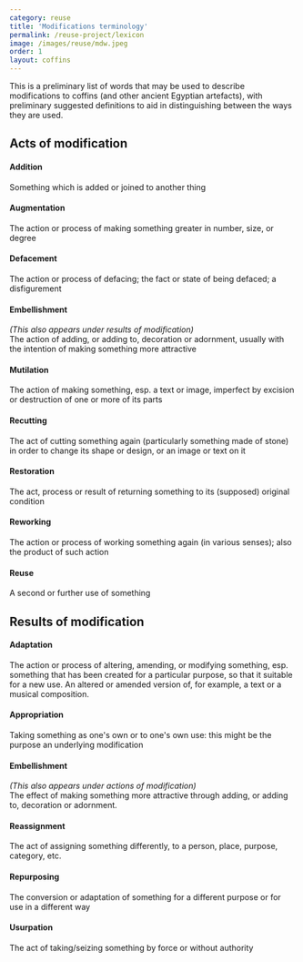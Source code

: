 ```yaml
---
category: reuse
title: 'Modifications terminology'
permalink: /reuse-project/lexicon
image: /images/reuse/mdw.jpeg
order: 1
layout: coffins
---
```


This is a preliminary list of words that may be used to describe modifications to coffins (and other ancient Egyptian artefacts), with preliminary suggested definitions to aid in distinguishing between the ways they are used.

## Acts of modification

#### Addition
Something which is added or joined to another thing

#### Augmentation
The action or process of making something greater in number, size, or degree

#### Defacement
The action or process of defacing; the fact or state of being defaced; a disfigurement

#### Embellishment 
*(This also appears under results of modification)* <br />
The action of adding, or adding to, decoration or adornment, usually with the intention of making something more attractive

#### Mutilation
The action of making something, esp. a text or image, imperfect by excision or destruction of one or more of its parts

#### Recutting
The act of cutting something again (particularly something made of stone) in order to change its shape or design, or an image or text on it

#### Restoration
The act, process or result of returning something to its (supposed) original condition

#### Reworking
The action or process of working something again (in various senses); also the product of such action

#### Reuse
A second or further use of something

## Results of modification

#### Adaptation
The action or process of altering, amending, or modifying something, esp. something that has been created for a particular purpose, so that it suitable for a new use. 
An altered or amended version of, for example, a text or a musical composition.

#### Appropriation
Taking something as one's own or to one's own use: this might be the purpose an underlying modification

#### Embellishment 
*(This also appears under actions of modification)* <br />
The effect of making something more attractive through adding, or adding to, decoration or adornment.

#### Reassignment
The act of assigning something differently, to a person, place, purpose, category, etc.

#### Repurposing
The conversion or adaptation of something for a different purpose or for use in a different way

#### Usurpation
The act of taking/seizing something by force or without authority
